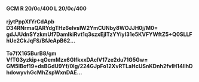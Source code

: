 #### GCM R 20/0c/400 L 20/0c/400
**rjytPppXfYrCdApb**<br/>**D34RNrmaQARYdgTHz6eIvsIW2YmCUNby8WOJJH0j/M0=**<br/>**gdJJUdnSYzkmUf7DamlkiRvt1q3szxEjITzYYiyI31e5KVFYWftZ5+Q0SLLFhUe2CkJqFS/BfJeApB62...**<br/><br/>
**To7fX165BurB8/gm**<br/>**VfTG3yzkip+qOemMzx6GIfkxxDAcIV17ze2du71G5Gw=**<br/>**GM5IBof19+dsBGdU9Yf/0lg/224GJpFo12XvRTLaHcUSnKDnh2fvIH14llhDhdowyvhGcMhZspWxnDAE...**